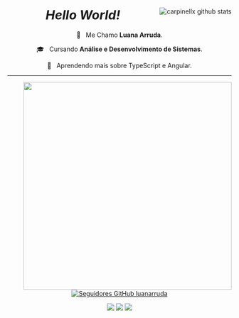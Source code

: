 <Header>
<div>
<a href="https://github.com/luanarruda">
<img align="right" src="https://github-readme-stats.vercel.app/api?username=luanarruda&show_icons=true&theme=omni&line_height=27" alt="carpinellx github stats"/>
</a>  

  <h1 align="center"> <i>Hello World!</i>  </h1>

  🤔 &nbsp; Me Chamo **Luana Arruda**.
  
  🎓 &nbsp; Cursando **Análise e Desenvolvimento de Sistemas**.
  
  🌱 &nbsp; Aprendendo mais sobre TypeScript e Angular.

  <hr>
  
  <a href="[https://github.com/luanarruda](https://github.com/anuraghazra/github-readme-stats)">
<img align="right" src="https://github-readme-stats.vercel.app/api/top-langs/?username=luanarruda&hide=html&layout=compact&theme=omni" min-width="468px" max-width="468px" width="468px" />


<br>
<br>
<br>
<br>
<br>
<br>

<p align="center">
<a href="https://github.com/luanarruda">
<img  src="https://img.shields.io/github/followers/luanarruda?label=follow&style=social" alt="Seguidores GitHub luanarruda">
</a>
</p>  

  <p align="center">
  <a href="mailto:luanamarrudaa@gmail.com?subject=Questions" alt="Gmail">
  <img src="https://img.shields.io/badge/-Gmail-FF0000?style=flat-square&labelColor=FF0000&logo=gmail&logoColor=white&link=LINK-DO-SEU-EMAIL" /></a>

  <a href="https://www.linkedin.com/in/luanarruda/" alt="Linkedin">
  <img src="https://img.shields.io/badge/-Linkedin-0e76a8?style=flat-square&logo=Linkedin&logoColor=white&link=LINK-DO-SEU-LINKEDIN" /></a>
  
  <a href="https://www.instagram.com/l.luanarruda/" alt="Instagram">
  <img src="https://img.shields.io/badge/-Instagram-DF0174?style=flat-square&labelColor=DF0174&logo=instagram&logoColor=white&link=LINK-DO-SEU-INSTAGRAM"/></a>
</p>


</header
  
</div>

